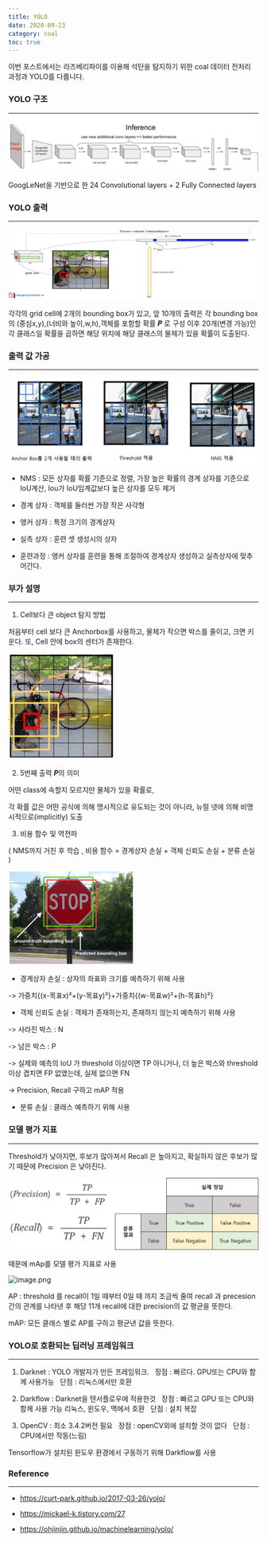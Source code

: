```yaml
---
title: YOLO
date: 2020-09-23
category: coal
toc: true
---
```


이번 포스트에서는 라즈베리파이를 이용해 석탄을 탐지하기 위한 coal 데이터 전처리 과정과 YOLO를 다룹니다.

### YOLO 구조
---

![YOLO](https://raw.githubusercontent.com/junha-lee/junha-lee.github.io/main/assets/images/YOLO-0.png)

GoogLeNet을 기반으로 한  24 Convolutional layers + 2 Fully Connected layers

### YOLO 출력
---

![YOLO](https://raw.githubusercontent.com/junha-lee/junha-lee.github.io/main/assets/images/YOLO-1.png)

각각의 grid cell에 2개의 bounding box가 있고, 앞 10개의 출력은 각 bounding box의 (중심x,y),(너비와 높이,w,h),객체를 포함할 확률 ***P*** 로 구성
이후 20개(변경 가능)인 각 클래스일 확률을 곱하면 해당 위치에 해당 클래스의 물체가 있을 확률이 도출된다.

### 출력 값 가공
---
![YOLO](https://raw.githubusercontent.com/junha-lee/junha-lee.github.io/main/assets/images/YOLO-2.png)

* NMS : 모든 상자를 확률 기준으로 정렬, 가장 높은 확률의 경계 상자를 기준으로 IoU계산, Iou가 IoU임계값보다 높은 상자를 모두 제거

* 경계 상자 : 객체를 둘러싼 가장 작은 사각형
* 앵커 상자 : 특정 크기의 경계상자
* 실측 상자 : 훈련 셋 생성시의 상자

* 훈련과정 : 앵커 상자를 훈련을 통해 조절하여 경계상자 생성하고 실측상자에 맞추어간다.

### 부가 설명
---
1. Cell보다 큰 object 탐지 방법

처음부터 cell 보다 큰 Anchorbox를 사용하고, 물체가 작으면 박스를 줄이고, 크면 키운다.
또, Cell 안에 box의 센터가 존재한다.

![YOLO](https://raw.githubusercontent.com/junha-lee/junha-lee.github.io/main/assets/images/YOLO-3.png)

2. 5번째 출력 ***P***의 의미

어떤 class에 속할지 모르지만 물체가 있을 확률로,

각 확률 값은 어떤 공식에 의해 명시적으로 유도되는 것이 아니라, 뉴럴 넷에 의해 비명시적으로(implicitly) 도출

3. 비용 함수 및 역전파 

( NMS까지 거친 후 학습 ,
비용 함수 = 경계상자 손실 + 객체 신뢰도 손실 + 분류 손실 )


![YOLO](https://raw.githubusercontent.com/junha-lee/junha-lee.github.io/main/assets/images/YOLO-4.png)

* 경계상자 손실 : 상자의 좌표와 크기를 예측하기 위해 사용

-> 가중치{(x-목표x)²+(y-목표y)²}+가중치{(w-목표w)²+(h-목표h)²} 

* 객체 신뢰도 손실 : 객체가 존재하는지, 존재하지 않는지 예측하기 위해 사용

-> 사라진 박스 : N

-> 남은 박스 : P

-> 실제와 예측의 IoU 가 threshold 이상이면 TP
아니거나, 더 높은 박스와 threshold 이상 겹치면 FP
없앴는데, 실제 없으면 FN 

-> Precision, Recall 구하고 mAP 적용

* 분류 손실 : 클래스 예측하기 위해 사용


### 모델 평가 지표
---
 Threshold가 낮아지면, 후보가 많아져서 Recall 은 높아지고, 확실하지 않은 후보가 많기 때문에 Precision 은 낮아진다.

![YOLO](https://raw.githubusercontent.com/junha-lee/junha-lee.github.io/main/assets/images/YOLO-5.png)

때문에 mAp를 모델 평가 지표로 사용 

![image.png](YOLO-6.png)

AP : threshold 를 recall이 1일 때부터 0일 때 까지 조금씩 줄여 recall 과 precesion간의 관계를 나타낸 후 해당 11개 recall에 대한 precision의 값 평균을 뜻한다.

mAP: 모든 클래스 별로 AP를 구하고 평균낸 값을 뜻한다.

### YOLO로 호환되는 딥러닝 프레임워크

---

1. Darknet : YOLO 개발자가 만든 프레임워크. 
  장점 : 빠르다. GPU또는 CPU와 함께 사용가능
  단점 : 리눅스에서만 호환

2. Darkflow : Darknet을 텐서플로우에 적용한것
  장점 : 빠르고 GPU 또는 CPU와 함께 사용 가능
          리눅스, 윈도우, 맥에서 호환
  단점 : 설치 복잡

3. OpenCV : 최소 3.4.2버전 필요
  장점 : openCV외에 설치할 것이 없다
  단점 : CPU에서만 작동(느림)

Tensorflow가 설치된 윈도우 환경에서 구동하기 위해 Darkflow를 사용 


### Reference
---


* https://curt-park.github.io/2017-03-26/yolo/

* https://mickael-k.tistory.com/27

* https://ohjinjin.github.io/machinelearning/yolo/


